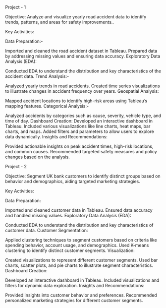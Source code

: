 Project - 1

Objective:
Analyze and visualize yearly road accident data to identify trends, patterns, and areas for safety improvements..

Key Activities: 

Data Preparation:-

Imported and cleaned the road accident dataset in Tableau.
Prepared data by addressing missing values and ensuring data accuracy.
Exploratory Data Analysis (EDA):

Conducted EDA to understand the distribution and key characteristics of the accident data.
Trend Analysis:-

Analyzed yearly trends in road accidents.
Created time series visualizations to illustrate changes in accident frequency over years.
Geospatial Analysis:

Mapped accident locations to identify high-risk areas using Tableau’s mapping features.
Categorical Analysis:-

Analyzed accidents by categories such as cause, severity, vehicle type, and time of day.
Dashboard Creation:
Developed an interactive dashboard in Tableau.
Included various visualizations like line charts, heat maps, bar charts, and maps.
Added filters and parameters to allow users to explore data dynamically.
Insights and Recommendations:

Provided actionable insights on peak accident times, high-risk locations, and common causes.
Recommended targeted safety measures and policy changes based on the analysis.





Project - 2

Objective:
Segment UK bank customers to identify distinct groups based on behavior and demographics, aiding targeted marketing strategies.

Key Activities:

Data Preparation:

Imported and cleaned customer data in Tableau.
Ensured data accuracy and handled missing values.
Exploratory Data Analysis (EDA):

Conducted EDA to understand the distribution and key characteristics of customer data.
Customer Segmentation:

Applied clustering techniques to segment customers based on criteria like spending behavior, account usage, and demographics.
Used K-means clustering to identify distinct customer segments.
Visualization:

Created visualizations to represent different customer segments.
Used bar charts, scatter plots, and pie charts to illustrate segment characteristics.
Dashboard Creation:

Developed an interactive dashboard in Tableau.
Included visualizations and filters for dynamic data exploration.
Insights and Recommendations:

Provided insights into customer behavior and preferences.
Recommended personalized marketing strategies for different customer segments.
